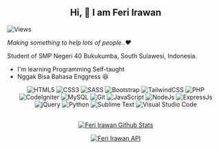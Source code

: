 ## <div align="center"> Hi, :wave: I am Feri Irawan </div>

![Views](https://fibadge.herokuapp.com?style=for-the-badge&username=feri-irawan&repo=feri-irawan&traffic=views&token=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&label=VIEWS)

_Making something to help lots of people..❤️_

Student of SMP Negeri 40 Bukukumba, South Sulawesi, Indonesia.
- I'm learning Programming Self-taught
- Nggak Bisa Bahasa Enggress :laughing:

<div align="center">
  <img alt="HTML5" src="https://img.shields.io/badge/html5%20-%23E34F26.svg?&style=for-the-badge&logo=html5&logoColor=white" />
  
<img alt="CSS3" src="https://img.shields.io/badge/css3%20-%231572B6.svg?&style=for-the-badge&logo=css3&logoColor=white" />
  <img alt="SASS" src="https://img.shields.io/badge/Sass-CC6699?style=for-the-badge&logo=sass&logoColor=white" />
  <img alt="Bootstrap" src="https://img.shields.io/badge/bootstrap%20-%23563D7C.svg?&style=for-the-badge&logo=bootstrap&logoColor=white" />
  <img alt="TailwindCSS" src="https://img.shields.io/badge/Tailwind_CSS-38B2AC?style=for-the-badge&logo=tailwind-css&logoColor=white" />
  
  <img alt="PHP" src="https://img.shields.io/badge/PHP-777BB4?style=for-the-badge&logo=php&logoColor=white" />
  <img alt="CodeIgniter" src="https://img.shields.io/badge/Codeigniter-EF4223?style=for-the-badge&logo=codeigniter&logoColor=white" />
  
  <img alt="MySQL" src="https://img.shields.io/badge/MySQL-F29111?style=for-the-badge&logo=mysql&logoColor=white" />
  
  <img alt="Git" src="https://img.shields.io/badge/Git-F05032?style=for-the-badge&logo=git&logoColor=white" />
  
  <img alt="JavaScript" src="https://img.shields.io/badge/javascript%20-%23323330.svg?&style=for-the-badge&logo=javascript&logoColor=%23F7DF1E" />
  <img alt="NodeJs" src="https://img.shields.io/badge/Node.js-339933?style=for-the-badge&logo=nodedotjs&logoColor=white" />
  <img alt="ExpressJs" src="https://img.shields.io/badge/Express.js-000000?style=for-the-badge&logo=express&logoColor=white" />
  <img alt="jQuery" src="https://img.shields.io/badge/jquery%20-%230769AD.svg?&style=for-the-badge&logo=jquery&logoColor=white" />
  
  <img alt="Python" src="https://img.shields.io/badge/Python-3776AB?style=for-the-badge&logo=python&logoColor=white" />
  <img alt="Sublime Text" src="https://img.shields.io/badge/sublime_text-%23575757.svg?&style=for-the-badge&logo=sublime-text&logoColor=important" />
  <img alt="Visual Studio Code" src="https://img.shields.io/badge/Visual_Studio_Code-0078D4?style=for-the-badge&logo=visual%20studio%20code&logoColor=white" />
</div>
<div align="center">

<br>

[![Feri Irawan Github Stats](https://github-readme-stats.vercel.app/api/?theme=radical&username=feri-irawan&show_icons=true)](https://github.com/feri-irawan/feri-irawan)

[![Feri Irawan API](https://github-readme-stats.vercel.app/api/pin/?theme=radical&username=feri-irawan&repo=API)](https://github.com/feri-irawan/API)
 </div>
